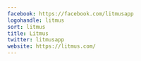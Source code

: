 ```yaml
---
facebook: https://facebook.com/litmusapp
logohandle: litmus
sort: litmus
title: Litmus
twitter: litmusapp
website: https://litmus.com/
---
```

